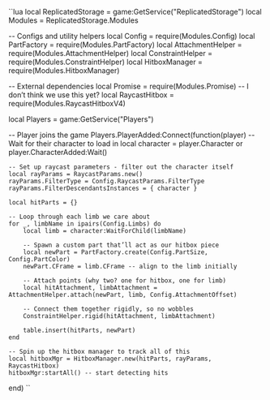 ``lua
local ReplicatedStorage = game:GetService("ReplicatedStorage")
local Modules = ReplicatedStorage.Modules

-- Configs and utility helpers
local Config = require(Modules.Config)
local PartFactory = require(Modules.PartFactory)
local AttachmentHelper = require(Modules.AttachmentHelper)
local ConstraintHelper = require(Modules.ConstraintHelper)
local HitboxManager = require(Modules.HitboxManager)

-- External dependencies
local Promise = require(Modules.Promise) -- I don’t think we use this yet?
local RaycastHitbox = require(Modules.RaycastHitboxV4)

local Players = game:GetService("Players")

-- Player joins the game
Players.PlayerAdded:Connect(function(player)
	-- Wait for their character to load in
	local character = player.Character or player.CharacterAdded:Wait()

	-- Set up raycast parameters - filter out the character itself
	local rayParams = RaycastParams.new()
	rayParams.FilterType = Config.RaycastParams.FilterType
	rayParams.FilterDescendantsInstances = { character }

	local hitParts = {}

	-- Loop through each limb we care about
	for _, limbName in ipairs(Config.Limbs) do
		local limb = character:WaitForChild(limbName)

		-- Spawn a custom part that’ll act as our hitbox piece
		local newPart = PartFactory.create(Config.PartSize, Config.PartColor)
		newPart.CFrame = limb.CFrame -- align to the limb initially

		-- Attach points (why two? one for hitbox, one for limb)
		local hitAttachment, limbAttachment = AttachmentHelper.attach(newPart, limb, Config.AttachmentOffset)

		-- Connect them together rigidly, so no wobbles
		ConstraintHelper.rigid(hitAttachment, limbAttachment)

		table.insert(hitParts, newPart)
	end

	-- Spin up the hitbox manager to track all of this
	local hitboxMgr = HitboxManager.new(hitParts, rayParams, RaycastHitbox)
	hitboxMgr:startAll() -- start detecting hits
end)
``
